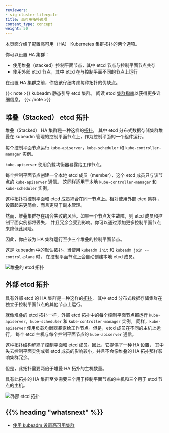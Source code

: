 ```yaml
---
reviewers:
- sig-cluster-lifecycle
title: 高可用拓扑选项
content_type: concept
weight: 50
---
```


<!--
reviewers:
- sig-cluster-lifecycle
title: Options for Highly Available Topology
content_type: concept
weight: 50
-->

<!-- overview -->

<!--
This page explains the two options for configuring the topology of your highly available (HA) Kubernetes clusters.
-->
本页面介绍了配置高可用（HA） Kubernetes 集群拓扑的两个选项。

<!--
You can set up an HA cluster:
-->
你可以设置 HA 集群：

<!--
- With stacked control plane nodes, where etcd nodes are colocated with control plane nodes
- With external etcd nodes, where etcd runs on separate nodes from the control plane
-->
 - 使用堆叠（stacked）控制平面节点，其中 etcd 节点与控制平面节点共存
 - 使用外部 etcd 节点，其中 etcd 在与控制平面不同的节点上运行

<!--
You should carefully consider the advantages and disadvantages of each topology before setting up an HA cluster.
-->
在设置 HA 集群之前，你应该仔细考虑每种拓扑的优缺点。

<!--
kubeadm bootstraps the etcd cluster statically. Read the etcd [Clustering Guide](https://github.com/etcd-io/etcd/blob/release-3.4/Documentation/op-guide/clustering.md#static)
for more details.
-->

{{< note >}}
kubeadm 静态引导 etcd 集群。 
阅读 etcd [集群指南](https://github.com/etcd-io/etcd/blob/release-3.4/Documentation/op-guide/clustering.md#static)以获得更多详细信息。
{{< /note >}}



<!-- body -->

<!--
## Stacked etcd topology
-->
## 堆叠（Stacked） etcd 拓扑

<!--
A stacked HA cluster is a [topology](https://en.wikipedia.org/wiki/Network_topology) where the distributeddata storage cluster provided by etcd is stacked on top of the cluster formed by the nodes managed by kubeadm that run control plane components.
-->
堆叠（Stacked） HA 集群是一种这样的[拓扑](https://en.wikipedia.org/wiki/Network_topology)，
其中 etcd 分布式数据存储集群堆叠在 kubeadm 管理的控制平面节点上，作为控制平面的一个组件运行。

<!--
Each control plane node runs an instance of the `kube-apiserver`, `kube-scheduler`, and `kube-controller-manager`.
-->
每个控制平面节点运行 `kube-apiserver`，`kube-scheduler` 和 `kube-controller-manager` 实例。
<!--
The `kube-apiserver` is exposed to worker nodes using a load balancer.
-->
`kube-apiserver` 使用负载均衡器暴露给工作节点。

<!--
Each control plane node creates a local etcd member and this etcd member communicates only with
the `kube-apiserver` of this node. The same applies to the local `kube-controller-manager`
and `kube-scheduler` instances.
-->
每个控制平面节点创建一个本地 etcd 成员（member），这个 etcd 成员只与该节点的 `kube-apiserver` 通信。
这同样适用于本地 `kube-controller-manager` 和 `kube-scheduler` 实例。

<!--
This topology couples the control planes and etcd members on the same nodes. It is simpler to set up than a cluster with external etcd nodes, and simpler to manage for replication.
-->
这种拓扑将控制平面和 etcd 成员耦合在同一节点上。相对使用外部 etcd 集群 ，
设置起来更简单，而且更易于副本管理。

<!--
However, a stacked cluster runs the risk of failed coupling. If one node goes down, both an etcd member and a controlplane instance are lost, and redundancy is compromised. You can mitigate this risk by adding more control plane nodes.
-->
然而，堆叠集群存在耦合失败的风险。如果一个节点发生故障，则 etcd 成员和控制平面实例都将丢失，
并且冗余会受到影响。你可以通过添加更多控制平面节点来降低此风险。

<!--
You should therefore run a minimum of three stacked control plane nodes for an HA cluster.
-->
因此，你应该为 HA 集群运行至少三个堆叠的控制平面节点。

<!--
This is the default topology in kubeadm. A local etcd member is created automatically
on control plane nodes when using `kubeadm init` and `kubeadm join --control-plane`.
-->
这是 kubeadm 中的默认拓扑。当使用 `kubeadm init` 和 `kubeadm join --control-plane` 时，
在控制平面节点上会自动创建本地 etcd 成员。

<!--
![Stacked etcd topology](/images/kubeadm/kubeadm-ha-topology-stacked-etcd.svg)
-->
![堆叠的 etcd 拓扑](/images/kubeadm/kubeadm-ha-topology-stacked-etcd.svg)

<!--
## External etcd topology
-->
## 外部 etcd 拓扑

<!--
An HA cluster with external etcd is a [topology](https://en.wikipedia.org/wiki/Network_topology) where the distributed data storage cluster provided by etcd is external to the cluster formed by the nodes that run control plane components.
-->
具有外部 etcd 的 HA 集群是一种这样的[拓扑](https://en.wikipedia.org/wiki/Network_topology)，
其中 etcd 分布式数据存储集群在独立于控制平面节点的其他节点上运行。

<!--
Like the stacked etcd topology, each control plane node in an external etcd topology runs an instance of the `kube-apiserver`, `kube-scheduler`, and `kube-controller-manager`. And the `kube-apiserver` is exposed to worker nodes using a load balancer. However, etcd members run on separate hosts, and each etcd host communicates with the `kube-apiserver` of each control plane node.
-->
就像堆叠的 etcd 拓扑一样，外部 etcd 拓扑中的每个控制平面节点都运行 `kube-apiserver`，`kube-scheduler` 和 `kube-controller-manager` 实例。
同样，`kube-apiserver` 使用负载均衡器暴露给工作节点。但是，etcd 成员在不同的主机上运行，
每个 etcd 主机与每个控制平面节点的 `kube-apiserver` 通信。

<!--
This topology decouples the control plane and etcd member. It therefore provides an HA setup wherelosing a control plane instance or an etcd member has less impact and does not affectthe cluster redundancy as much as the stacked HA topology.
-->
这种拓扑结构解耦了控制平面和 etcd 成员。因此，它提供了一种 HA 设置，
其中失去控制平面实例或者 etcd 成员的影响较小，并且不会像堆叠的 HA 拓扑那样影响集群冗余。

<!--
However, this topology requires twice the number of hosts as the stacked HA topology.
-->
但是，此拓扑需要两倍于堆叠 HA 拓扑的主机数量。
<!--
A minimum of three hosts for control plane nodes and three hosts for etcd nodes are required for an HA cluster with this topology.
-->
具有此拓扑的 HA 集群至少需要三个用于控制平面节点的主机和三个用于 etcd 节点的主机。

<!--
![External etcd topology](/images/kubeadm/kubeadm-ha-topology-external-etcd.svg)
-->
![外部 etcd 拓扑](/images/kubeadm/kubeadm-ha-topology-external-etcd.svg)

## {{% heading "whatsnext" %}}

<!--
- [Set up a highly available cluster with kubeadm](/docs/setup/production-environment/tools/kubeadm/high-availability/)
-->
 - [使用 kubeadm 设置高可用集群](/zh-cn/docs/setup/production-environment/tools/kubeadm/high-availability/)


